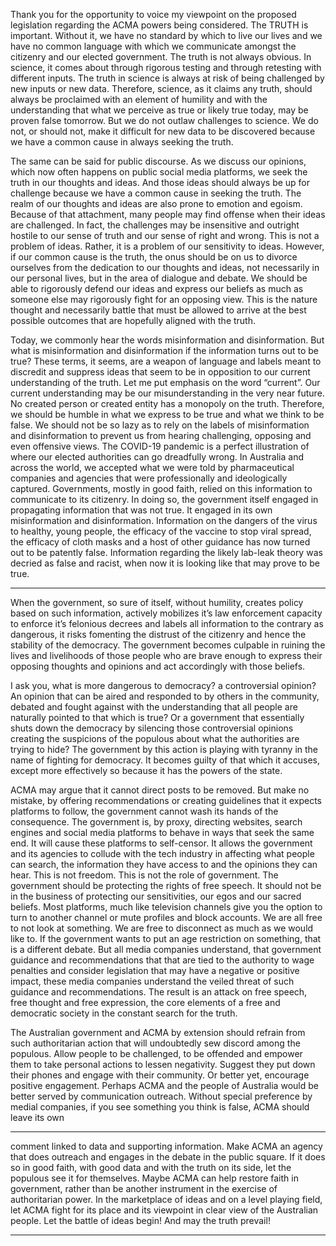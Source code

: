 Thank you for the opportunity to voice my viewpoint on the proposed legislation
regarding the ACMA powers being considered. The TRUTH is important. Without it, we
have no standard by which to live our lives and we have no common language with
which we communicate amongst the citizenry and our elected government. The truth is
not always obvious. In science, it comes about through rigorous testing and through
retesting with different inputs. The truth in science is always at risk of being challenged
by new inputs or new data. Therefore, science, as it claims any truth, should always be
proclaimed with an element of humility and with the understanding that what we
perceive as true or likely true today, may be proven false tomorrow. But we do not
outlaw challenges to science. We do not, or should not, make it difficult for new data to
be discovered because we have a common cause in always seeking the truth.

The same can be said for public discourse. As we discuss our opinions, which now
often happens on public social media platforms, we seek the truth in our thoughts and
ideas. And those ideas should always be up for challenge because we have a common
cause in seeking the truth. The realm of our thoughts and ideas are also prone to
emotion and egoism. Because of that attachment, many people may find offense when
their ideas are challenged. In fact, the challenges may be insensitive and outright hostile
to our sense of truth and our sense of right and wrong. This is not a problem of ideas.
Rather, it is a problem of our sensitivity to ideas. However, if our common cause is the
truth, the onus should be on us to divorce ourselves from the dedication to our thoughts
and ideas, not necessarily in our personal lives, but in the area of dialogue and debate.
We should be able to rigorously defend our ideas and express our beliefs as much as
someone else may rigorously fight for an opposing view. This is the nature thought and
necessarily battle that must be allowed to arrive at the best possible outcomes that are
hopefully aligned with the truth.

Today, we commonly hear the words misinformation and disinformation. But what is
misinformation and disinformation if the information turns out to be true? These terms, it
seems, are a weapon of language and labels meant to discredit and suppress ideas that
seem to be in opposition to our current understanding of the truth. Let me put emphasis
on the word “current”. Our current understanding may be our misunderstanding in the
very near future. No created person or created entity has a monopoly on the truth.
Therefore, we should be humble in what we express to be true and what we think to be
false. We should not be so lazy as to rely on the labels of misinformation and
disinformation to prevent us from hearing challenging, opposing and even offensive
views. The COVID-19 pandemic is a perfect illustration of where our elected authorities
can go dreadfully wrong. In Australia and across the world, we accepted what we were
told by pharmaceutical companies and agencies that were professionally and
ideologically captured. Governments, mostly in good faith, relied on this information to
communicate to its citizenry. In doing so, the government itself engaged in propagating
information that was not true. It engaged in its own misinformation and disinformation.
Information on the dangers of the virus to healthy, young people, the efficacy of the
vaccine to stop viral spread, the efficacy of cloth masks and a host of other guidance
has now turned out to be patently false. Information regarding the likely lab-leak theory
was decried as false and racist, when now it is looking like that may prove to be true.


-----

When the government, so sure of itself, without humility, creates policy based on such
information, actively mobilizes it’s law enforcement capacity to enforce it’s felonious
decrees and labels all information to the contrary as dangerous, it risks fomenting the
distrust of the citizenry and hence the stability of the democracy. The government
becomes culpable in ruining the lives and livelihoods of those people who are brave
enough to express their opposing thoughts and opinions and act accordingly with those
beliefs.

I ask you, what is more dangerous to democracy? a controversial opinion? An opinion
that can be aired and responded to by others in the community, debated and fought
against with the understanding that all people are naturally pointed to that which is true?
Or a government that essentially shuts down the democracy by silencing those
controversial opinions creating the suspicions of the populous about what the authorities
are trying to hide?
The government by this action is playing with tyranny in the name of fighting for
democracy.
It becomes guilty of that which it accuses, except more effectively so because it has the
powers of the state.

ACMA may argue that it cannot direct posts to be removed. But make no mistake, by
offering recommendations or creating guidelines that it expects platforms to follow, the
government cannot wash its hands of the consequence. The government is, by proxy,
directing websites, search engines and social media platforms to behave in ways that
seek the same end. It will cause these platforms to self-censor. It allows the government
and its agencies to collude with the tech industry in affecting what people can search,
the information they have access to and the opinions they can hear. This is not
freedom. This is not the role of government. The government should be protecting the
rights of free speech. It should not be in the business of protecting our sensitivities, our
egos and our sacred beliefs. Most platforms, much like television channels give you the
option to turn to another channel or mute profiles and block accounts. We are all free to
not look at something. We are free to disconnect as much as we would like to. If the
government wants to put an age restriction on something, that is a different debate. But
all media companies understand, that government guidance and recommendations that
that are tied to the authority to wage penalties and consider legislation that may have a
negative or positive impact, these media companies understand the veiled threat of
such guidance and recommendations. The result is an attack on free speech, free
thought and free expression, the core elements of a free and democratic society in the
constant search for the truth.

The Australian government and ACMA by extension should refrain from such
authoritarian action that will undoubtedly sew discord among the populous. Allow people
to be challenged, to be offended and empower them to take personal actions to lessen
negativity. Suggest they put down their phones and engage with their community. Or
better yet, encourage positive engagement. Perhaps ACMA and the people of Australia
would be better served by communication outreach. Without special preference by
medial companies, if you see something you think is false, ACMA should leave its own


-----

comment linked to data and supporting information. Make ACMA an agency that does
outreach and engages in the debate in the public square. If it does so in good faith, with
good data and with the truth on its side, let the populous see it for themselves. Maybe
ACMA can help restore faith in government, rather than be another instrument in the
exercise of authoritarian power. In the marketplace of ideas and on a level playing field,
let ACMA fight for its place and its viewpoint in clear view of the Australian people. Let
the battle of ideas begin! And may the truth prevail!


-----

